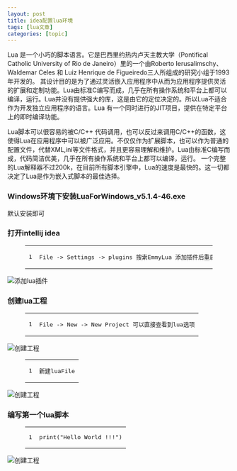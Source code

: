 ```yaml
---
layout: post
title: idea配置lua环境 
tags: [lua文章]
categories: [topic]
---
```

<p>Lua 是一个小巧的脚本语言。它是巴西里约热内卢天主教大学（Pontifical Catholic University of Rio de Janeiro）里的一个由Roberto Ierusalimschy、Waldemar Celes 和 Luiz Henrique de Figueiredo三人所组成的研究小组于1993年开发的。 其设计目的是为了通过灵活嵌入应用程序中从而为应用程序提供灵活的扩展和定制功能。Lua由标准C编写而成，几乎在所有操作系统和平台上都可以编译，运行。Lua并没有提供强大的库，这是由它的定位决定的。所以Lua不适合作为开发独立应用程序的语言。Lua 有一个同时进行的JIT项目，提供在特定平台上的即时编译功能。</p>
<p>Lua脚本可以很容易的被C/C++ 代码调用，也可以反过来调用C/C++的函数，这使得Lua在应用程序中可以被广泛应用。不仅仅作为扩展脚本，也可以作为普通的配置文件，代替XML,ini等文件格式，并且更容易理解和维护。Lua由标准C编写而成，代码简洁优美，几乎在所有操作系统和平台上都可以编译，运行。 一个完整的Lua解释器不过200k，在目前所有脚本引擎中，Lua的速度是最快的。这一切都决定了Lua是作为嵌入式脚本的最佳选择。</p>
<h3 id="Windows环境下安装LuaForWindows-v5-1-4-46-exe"><a href="#Windows环境下安装LuaForWindows-v5-1-4-46-exe" class="headerlink" title="Windows环境下安装LuaForWindows_v5.1.4-46.exe"></a>Windows环境下安装LuaForWindows_v5.1.4-46.exe</h3><p>默认安装即可</p>
<h3 id="打开intellij-idea"><a href="#打开intellij-idea" class="headerlink" title="打开intellij idea"></a>打开intellij idea</h3><figure class="highlight plain"><table><tbody><tr><td class="gutter"><pre><span class="line">1</span><br/></pre></td><td class="code"><pre><span class="line">File -&gt; Settings -&gt; plugins 搜索EmmyLua 添加插件后重启idea</span><br/></pre></td></tr></tbody></table></figure>

<p><img src="https://kserver.club/imgServer/smallkserver/lua/1564734305.jpg" alt="添加lua插件"/></p>
<h3 id="创建lua工程"><a href="#创建lua工程" class="headerlink" title="创建lua工程"></a>创建lua工程</h3><figure class="highlight plain"><table><tbody><tr><td class="gutter"><pre><span class="line">1</span><br/></pre></td><td class="code"><pre><span class="line">File -&gt; New -&gt; New Project 可以直接查看到lua选项</span><br/></pre></td></tr></tbody></table></figure>

<p><img src="https://kserver.club/imgServer/smallkserver/lua/1564734306.png" alt="创建工程"/></p>
<figure class="highlight plain"><table><tbody><tr><td class="gutter"><pre><span class="line">1</span><br/></pre></td><td class="code"><pre><span class="line">新建luaFile</span><br/></pre></td></tr></tbody></table></figure>

<p><img src="https://kserver.club/imgServer/smallkserver/lua/1564734307.png" alt="创建工程"/></p>
<h3 id="编写第一个lua脚本"><a href="#编写第一个lua脚本" class="headerlink" title="编写第一个lua脚本"></a>编写第一个lua脚本</h3><figure class="highlight plain"><table><tbody><tr><td class="gutter"><pre><span class="line">1</span><br/></pre></td><td class="code"><pre><span class="line">print(&#34;Hello World !!!&#34;)</span><br/></pre></td></tr></tbody></table></figure>

<p><img src="https://kserver.club/imgServer/smallkserver/lua/1564734308.png" alt="创建工程"/></p>